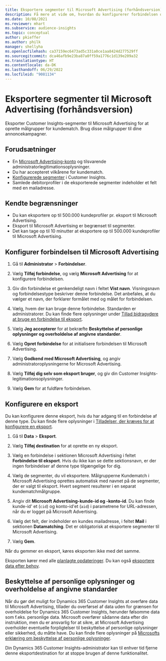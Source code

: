 ```yaml
---
title: Eksportere segmenter til Microsoft Advertising (forhåndsversion)
description: Få mere at vide om, hvordan du konfigurerer forbindelsen og eksporterer til Microsoft Advertising.
ms.date: 10/08/2021
ms.reviewer: mhart
ms.subservice: audience-insights
ms.topic: conceptual
author: pkieffer
ms.author: philk
manager: shellyha
ms.openlocfilehash: ca37159ec6473ad5c331a0ce1aa8424d277529ff
ms.sourcegitcommit: dca46afb9e23ba87a0ff59a1776c1d139e209a32
ms.translationtype: HT
ms.contentlocale: da-DK
ms.lasthandoff: 06/29/2022
ms.locfileid: "9081134"
---
```

# <a name="export-segments-to-microsoft-advertising-preview"></a>Eksportere segmenter til Microsoft Advertising (forhåndsversion)

Eksporter Customer Insights-segmenter til Microsoft Advertising for at oprette målgrupper for kundematch. Brug disse målgrupper til dine annoncekampagner.

## <a name="prerequisites"></a>Forudsætninger

-   En [Microsoft Advertising-konto](https://ads.microsoft.com/) og tilsvarende administratorlegitimationsoplysninger.
-   Du har accepteret vilkårene for kundematch. 
-   [Konfigurerede segmenter](segments.md) i Customer Insights.
-   Samlede debitorprofiler i de eksporterede segmenter indeholder et felt med en mailadresse.

## <a name="known-limitations"></a>Kendte begrænsninger

- Du kan eksportere op til 500.000 kundeprofiler pr. eksport til Microsoft Advertising.
- Eksport til Microsoft Advertising er begrænset til segmenter.
- Det kan tage op til 10 minutter at eksportere op til 500.000 kundeprofiler til Microsoft Advertising. 


## <a name="set-up-the-connection-to-microsoft-advertising"></a>Konfigurer forbindelsen til Microsoft Advertising

1. Gå til **Administrator** > **Forbindelser**.

1. Vælg **Tilføj forbindelse**, og vælg **Microsoft Advertising** for at konfigurere forbindelsen.

1. Giv din forbindelse et genkendeligt navn i feltet **Vist navn**. Visningsnavn og forbindelsestype beskriver denne forbindelse. Det anbefales, at du vælger et navn, der forklarer formålet med og målet for forbindelsen.

1. Vælg, hvem der kan bruge denne forbindelse. Standarden er administratorer. Du kan finde flere oplysninger under [Tillad bidragydere at bruge en forbindelse til eksport](connections.md#allow-contributors-to-use-a-connection-for-exports).

1. Vælg **Jeg accepterer** for at bekræfte **Beskyttelse af personlige oplysninger og overholdelse af angivne standarder**.

1. Vælg **Opret forbindelse** for at initialisere forbindelsen til Microsoft Advertising.

1. Vælg **Godkend med Microsoft Advertising**, og angiv administratoroplysningerne for Microsoft Advertising.

1. Vælg **Tilføj dig selv som eksport bruger**, og giv din Customer Insights-legitimationsoplysninger.

1. Vælg **Gem** for at fuldføre forbindelsen.

## <a name="configure-an-export"></a>Konfigurere en eksport

Du kan konfigurere denne eksport, hvis du har adgang til en forbindelse af denne type. Du kan finde flere oplysninger i [Tilladelser, der kræves for at konfigurere en eksport](export-destinations.md#set-up-a-new-export).

1. Gå til **Data** > **Eksport**.

1. Vælg **Tilføj destination** for at oprette en ny eksport.

1. Vælg en forbindelse i sektionen Microsoft Advertising i feltet **Forbindelse til eksport**. Hvis du ikke kan se dette sektionsnavn, er der ingen forbindelser af denne type tilgængelige for dig.

1. Vælg de segmenter, du vil eksportere. Målgrupperne Kundematch i Microsoft Advertising oprettes automatisk med navnet på de segmenter, der er valgt til eksport. Hvert segment resulterer i en separat kundematchmålgruppe. 

1. Angiv dit **Microsoft Advertising-kunde-id og -konto-id**. Du kan finde kunde-id' et (`cid`) og konto-id'et (`aid`) i parametrene for URL-adressen, når du er logget på Microsoft Advertising.

1. Vælg det felt, der indeholder en kundes mailadresse, i feltet **Mail** i sektionen **Datamatching**. Det er obligatorisk at eksportere segmenter til Microsoft Advertising.

1. Vælg **Gem**.

Når du gemmer en eksport, køres eksporten ikke med det samme.

Eksporten kører med alle [planlagte opdateringer](system.md#schedule-tab). Du kan også [eksportere data efter behov](export-destinations.md#run-exports-on-demand). 


## <a name="data-privacy-and-compliance"></a>Beskyttelse af personlige oplysninger og overholdelse af angivne standarder

Når du gør det muligt for Dynamics 365 Customer Insights at overføre data til Microsoft Advertising, tillader du overførsel af data uden for grænsen for overholdelse for Dynamics 365 Customer Insights, herunder følsomme data som f.eks. personlige data. Microsoft overfører sådanne data efter din instruktion, men du er ansvarlig for at sikre, at Microsoft Advertising overholder eventuelle forpligtelser til beskyttelse af personlige oplysninger eller sikkerhed, du måtte have. Du kan finde flere oplysninger på [Microsofts erklæring om beskyttelse af personlige oplysninger](https://go.microsoft.com/fwlink/?linkid=396732).

Din Dynamics 365 Customer Insights-administrator kan til enhver tid fjerne denne eksportdestination for at stoppe brugen af denne funktionalitet.
